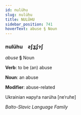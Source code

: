 ```yaml
---
id: nulühu
slug: nulühu
title: NULÜHU
sidebar_position: 741
hoverText: abuse § Noun
---
```


### nulühu&emsp;<span kind="abugida">ƨʃʓʄɂʃ</span>

*abuse* **§** Noun

**Verb**: to be (an) abuse

**Noun**: an abuse

**Modifier**: abuse-related

Ukrainian нару́га narúha [nɐˈruɦɐ]

*Balto-Slavic Language Family*